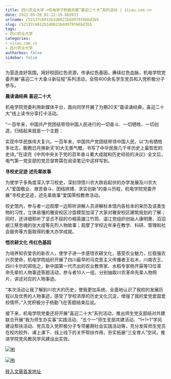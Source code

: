 ```yaml
---
title: 四川农业大学->机电学子积极开展“喜迎二十大”系列活动 | sicau.com.cn
date: 2022-05-26 01:22:19.669931
urlname: c52137c6012b1d8821bdd979f66bd3b5
slug: c52137c6012b1d8821bdd979f66bd3b5
tags: 
- 四川农业大学
categories:
- sicau.com.cn
- 四川农业大学
authorbox: false
sidebar: false
---
```

为营造良好氛围，用好校园红色资源，传承红色基因，赓续红色血脉，机电学院党委开展“喜迎二十大奋斗新征程”系列活动，全院400余名学生党员和入党积极分子参与。

**晨读诵经典** **喜迎二十大**

机电学院党委利用新媒体平台，面向同学开展了为期20天“晨读诵经典，喜迎二十大”线上读书分享打卡活动。

“一百年来，中国共产党团结带领中国人民进行的一切奋斗、一切牺牲、一切创造，归结起来就是一个主题：
<!--more-->
实现中华民族伟大复兴。一百年来，中国共产党团结带领中国人民，以‘为有牺牲多壮志，敢教日月换新天’的大无畏气概，书写了中华民族几千年历史上最恢宏的史诗。”在读完《中共中央关于党的百年奋斗重大成就和历史经验的决议》全文后，电气第一党支部的党员邹育霖在阅读笔记中这样写到。

**寻校史足迹** **述先辈故事**

为使学子多角度深入学习校史，深刻领悟川农大跌宕起伏的办学发展及川农大人“爱国敬业、艰苦奋斗、团结拼搏、求实创新”的奋斗历程，机电学院党委开展“寻校史足迹，述先辈故事”爱国荣校教育活动。

校史馆内，参与者一边观摩一边聆听讲解人员讲解标本馆内各标本的来历及该类生物的习性，立体易懂的雅安校区沙盘模型加深了大家对雅安校区建筑规划的了解；同时，还详细聆听了坚贞不屈的巾帼英雄江竹筠、温江党组织创始人康明惠、滔滔岷江祭忠魂的张大成等先烈人物故事；观摩了学校近年来在教学、科研、管理和社会服务等方面取得的重大办学成就。

**悟农耕文化** **传红色基因**

为培养知农爱农的新农人，使学子进一步感悟农耕文化，感受农业魅力，扛稳强农兴农使命，机电学院组织开展了四川最早的马克思主义传播者王右木，川南农王、四川卡尔的郑佑之，新中国第一代杰出的农业教育家、水稻专家杨开渠等13位革命先辈的人物事迹答题活动，参与者10人一组，分别抽取川农革命先辈人物照片，讲述对应的人物事迹。

“本次活动让我了解到川农大的历史，使我更加系统、全面地认识了我校的发展历程以及优秀的人物事迹，感受了学校浓厚的历史文化沉淀，增强了我的爱党爱国爱校情怀。”入党积极分子杨勤飞在答题结束后说。

接下来，机电学院党委还将开展“喜迎二十大”系列活动，推出师生党支部结对共建联合开展“我为师生办实事”实践活动、“五个一”师生支部共建活动、“1+1+1”学风建设帮扶活动、党员及入党积极分子专项暑期社会实践活动等，充分发挥师生党员在校内校外、课上课下、线上线下的关怀帮扶作用，夯实拓展“三全育人”空间，推进学院党风教风学风建设出实效。

![图](https://news.sicau.edu.cn/__local/8/86/25/9D15B007009DD85CF208A5BE6AB_96194C46_13F6D.jpg)

![图](https://news.sicau.edu.cn/__local/2/FA/FE/0D370434040F35C88126BE39D8A_BC92DE09_11922.jpg)

[转入文章首发地址](https://news.sicau.edu.cn/info/1078/67960.htm)